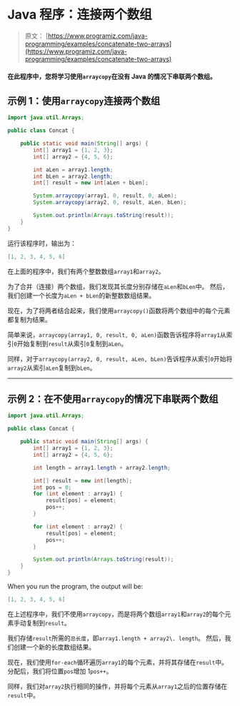 # Java 程序：连接两个数组

> 原文： [https://www.programiz.com/java-programming/examples/concatenate-two-arrays](https://www.programiz.com/java-programming/examples/concatenate-two-arrays)

#### 在此程序中，您将学习使用`arraycopy`在没有 Java 的情况下串联两个数组。

## 示例 1：使用`arraycopy`连接两个数组

```java
import java.util.Arrays;

public class Concat {

    public static void main(String[] args) {
        int[] array1 = {1, 2, 3};
        int[] array2 = {4, 5, 6};

        int aLen = array1.length;
        int bLen = array2.length;
        int[] result = new int[aLen + bLen];

        System.arraycopy(array1, 0, result, 0, aLen);
        System.arraycopy(array2, 0, result, aLen, bLen);

        System.out.println(Arrays.toString(result));
    }
}
```

运行该程序时，输出为：

```java
[1, 2, 3, 4, 5, 6]
```

在上面的程序中，我们有两个整数数组`array1`和`array2`。

为了合并（连接）两个数组，我们发现其长度分别存储在`aLen`和`bLen`中。 然后，我们创建一个长度为`aLen + bLen`的新整数数组结果。

现在，为了将两者结合起来，我们使用`arraycopy()`函数将两个数组中的每个元素都复制为结果。

简单来说，`arraycopy(array1, 0, result, 0, aLen)`函数告诉程序将`array1`从索引`0`开始复制到`result`从索引`0`复制到`aLen`。

同样，对于`arraycopy(array2, 0, result, aLen, bLen)`告诉程序从索引`0`开始将`array2`从索引`aLen`复制到`bLen`。

* * *

## 示例 2：在不使用`arraycopy`的情况下串联两个数组

```java
import java.util.Arrays;

public class Concat {

    public static void main(String[] args) {
        int[] array1 = {1, 2, 3};
        int[] array2 = {4, 5, 6};

        int length = array1.length + array2.length;

        int[] result = new int[length];
        int pos = 0;
        for (int element : array1) {
            result[pos] = element;
            pos++;
        }

        for (int element : array2) {
            result[pos] = element;
            pos++;
        }

        System.out.println(Arrays.toString(result));
    }
}
```

When you run the program, the output will be:

```java
[1, 2, 3, 4, 5, 6]
```

在上述程序中，我们不使用`arraycopy`，而是将两个数组`array1`和`array2`的每个元素手动复制到`result`。

我们存储`result`所需的`总长度`，即`array1.length + array2\. length`。 然后，我们创建一个新的长度数组结果。

现在，我们使用`for-each`循环遍历`array1`的每个元素，并将其存储在`result`中。 分配后，我们将位置`pos`增加 1`pos++`。

同样，我们对`array2`执行相同的操作，并将每个元素从`array1`之后的位置存储在`result`中。